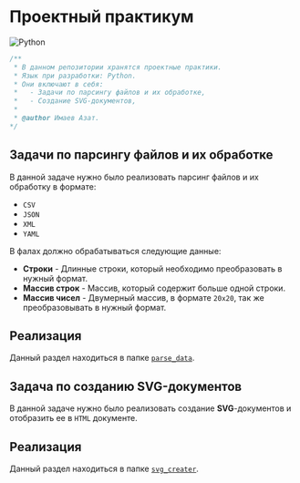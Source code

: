 # Проектный практикум
![Python](https://img.shields.io/badge/-Python-464646??style=flat-square&logo=Python) 

```php
/**
 * В данном репозитории хранятся проектные практики.
 * Язык при разработки: Python.
 * Они включают в себя:
 *   - Задачи по парсингу файлов и их обработке,
 *   - Создание SVG-документов,
 * 
 * @author Имаев Азат.
*/
```

## Задачи по парсингу файлов и их обработке

В данной задаче нужно было реализовать парсинг файлов и их обработку в формате:
- `CSV`
- `JSON`
- `XML`
- `YAML`

В фалах должно обрабатываться следующие данные:
- **Строки** - Длинные строки, который необходимо преобразовать в нужный формат.
- **Массив строк** - Массив, который содержит больше одной строки.
- **Массив чисел** - Двумерный массив, в формате `20x20`, так же преобразовывать в нужный формат.

## Реализация

Данный раздел находиться в папке [`parse_data`](./parse_data/README.md).

## Задача по созданию SVG-документов

В данной задаче нужно было реализовать создание **SVG**-документов и отобразить ее в `HTML` документе.

## Реализация

Данный раздел находиться в папке [`svg_creater`](./svg_creater/README.md).


